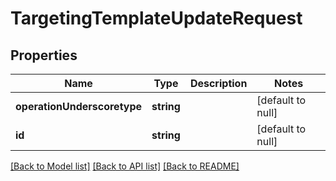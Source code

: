 # TargetingTemplateUpdateRequest

## Properties
Name | Type | Description | Notes
------------ | ------------- | ------------- | -------------
**operationUnderscoretype** | **string** |  | [default to null]
**id** | **string** |  | [default to null]

[[Back to Model list]](../README.md#documentation-for-models) [[Back to API list]](../README.md#documentation-for-api-endpoints) [[Back to README]](../README.md)


